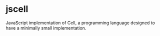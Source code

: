 # jscell
JavaScript implementation of Cell, a programming language designed to have a minimally small implementation.
